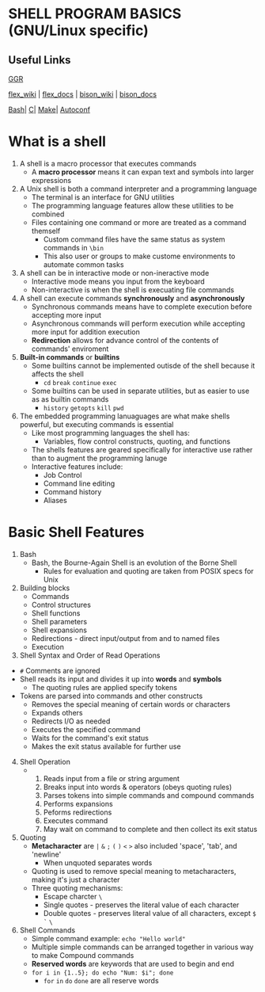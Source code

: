 # __SHELL PROGRAM BASICS__ (GNU/Linux specific)

## Useful Links

[GGR](https://www.cs.purdue.edu/homes/grr/SystemsProgrammingBook/Book/Chapter5-WritingYourOwnShell.pdf)

 [flex_wiki](https://en.wikipedia.org/wiki/Flex_(lexical_analyser_generator)) | [flex_docs](https://westes.github.io/flex/manual/) |
[bison_wiki](https://en.wikipedia.org/wiki/GNU_Bison) | [bison_docs](https://www.gnu.org/software/bison/manual/bison.html#FAQ)

[Bash](https://www.gnu.org/software/bash/manual/bash.html#What-is-Bash_003f)|
[C](https://sourceware.org/glibc/manual/latest/html_mono/libc.html#Library-Summary)|
[Make](https://www.gnu.org/software/make/manual/make.html)|
[Autoconf](https://www.gnu.org/savannah-checkouts/gnu/autoconf/manual/autoconf-2.72/autoconf.html)

# What is a shell

1. A shell is a macro processor that executes commands
   * A **macro processor** means it can expan text and symbols into larger expressions
2. A Unix shell is both a command interpreter and a programming language
   * The terminal is an interface for GNU utilities
   * The programming language features allow these utilities to be combined
   * Files containing one command or more are treated as a command themself
     * Custom command files have the same status as system commands in ```\bin```
     * This also user or groups to make custome environments to automate common tasks
3. A shell can be in interactive mode or non-ineractive mode
   * Interactive mode means you input from the keyboard
   * Non-interactive is when the shell is execuating file commands
4. A shell can execute commands **synchronously** and **asynchronously**
   * Synchronous commands means have to complete execution before accepting more input
   * Asynchronous commands will perform execution while accepting more input for addition execution
   * **Redirection** allows for advance control of the contents of commands' enviroment
5. **Built-in commands** or **builtins**
   * Some builtins cannot be implemented outisde of the shell because it affects the shell
     * ```cd``` ```break``` ```continue``` ```exec```
   * Some builtins can be used in separate utilities, but as easier to use as as builtin commands
     * ```history``` ```getopts``` ```kill``` ```pwd```
6. The embedded programming lanuaguages are what make shells powerful, but executing commands is essential
   * Like most programming languages the shell has:
     * Variables, flow control constructs, quoting, and functions
   * The shells features are geared specifically for interactive use rather than to augment the programming lanuge
   * Interactive features include:
     * Job Control
     * Command line editing
     * Command history
     * Aliases
    
#   Basic Shell Features

1. Bash
   * Bash, the Bourne-Again Shell is an evolution of the Borne Shell
     * Rules for evaluation and quoting are taken from POSIX specs for Unix
2. Building blocks
   * Commands
   * Control structures
   * Shell functions
   * Shell parameters
   * Shell expansions
   * Redirections - direct input/output from and to named files
   * Execution
3. Shell Syntax and Order of Read Operations
  * ```#``` Comments are ignored
  * Shell reads its input and divides it up into **words** and **symbols**
    * The quoting rules are applied specify tokens
  * Tokens are parsed into commands and other constructs
    * Removes the special meaning of certain words or characters
    * Expands others
    * Redirects I/O as needed
    * Executes the specified command
    * Waits for the command's exit status
    * Makes the exit status available for further use
4. Shell Operation
   * 1. Reads input from a file or string argument
     2. Breaks input into words & operators (obeys quoting rules)
     3. Parses tokens into simple commands and compound commands
     4. Performs expansions
     5. Peforms redirections
     6. Executes command
     7. May wait on command to complete and then collect its exit status
5.  Quoting
    * **Metacharacter** are ```|``` ```&``` ```;``` ```(``` ```)``` ```<``` ```>``` also included 'space', 'tab', and 'newline'
      * When unquoted separates words
    * Quoting is used to remove special meaning to metacharacters, making it's just a character
    * Three quoting mechanisms: 
      * Escape charcter ```\```
      * Single quotes - preserves the literal value of each character
      * Double quotes - preserves literal value of all characters, except ```$``` ``` ` ``` ```\```
 6. Shell Commands
    * Simple command example: ```echo "Hello world"```
    * Multiple simple commands can be arranged together in various way to make Compound commands
    * **Reserved words** are keywords that are used to begin and end
    * ```for i in {1..5}; do echo "Num: $i"; done```
      * ```for``` ```in``` ```do``` ```done``` are all reserve words 
